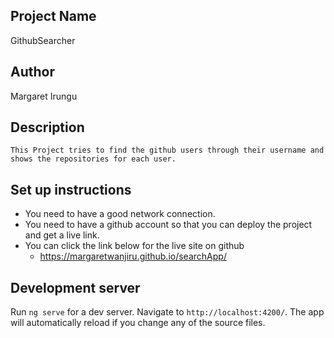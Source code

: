 ## Project Name 
GithubSearcher

## Author
Margaret Irungu

## Description
    This Project tries to find the github users through their username and shows the repositories for each user.

## Set up instructions
* You need to have a good network connection.
 * You need to have a github account so that you can deploy the project and get a live link.
 * You can click the link below for the live site on github
   * https://margaretwanjiru.github.io/searchApp/


## Development server

Run `ng serve` for a dev server. Navigate to `http://localhost:4200/`. The app will automatically reload if you change any of the source files.
